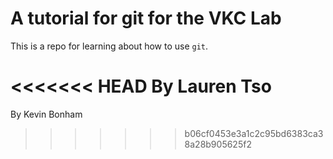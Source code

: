 # A tutorial for git for the VKC Lab

This is a repo for learning about how to use `git`.

<<<<<<< HEAD
By Lauren Tso
=======
By Kevin Bonham
>>>>>>> b06cf0453e3a1c2c95bd6383ca38a28b905625f2
